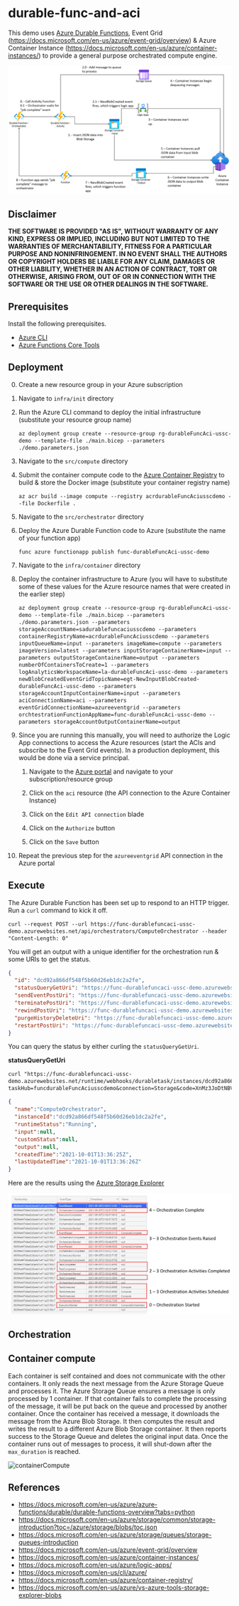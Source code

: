 # durable-func-and-aci

This demo uses [Azure Durable Functions](https://docs.microsoft.com/en-us/azure/azure-functions/durable/durable-functions-overview?tabs=python), Event Grid (https://docs.microsoft.com/en-us/azure/event-grid/overview) & Azure Container Instance (https://docs.microsoft.com/en-us/azure/container-instances/) to provide a general purpose orchestrated compute engine.

![architecture](.img/architecture.png)

## Disclaimer

**THE SOFTWARE IS PROVIDED "AS IS", WITHOUT WARRANTY OF ANY KIND, EXPRESS OR IMPLIED, INCLUDING BUT NOT LIMITED TO THE WARRANTIES OF MERCHANTABILITY, FITNESS FOR A PARTICULAR PURPOSE AND NONINFRINGEMENT. IN NO EVENT SHALL THE AUTHORS OR COPYRIGHT HOLDERS BE LIABLE FOR ANY CLAIM, DAMAGES OR OTHER LIABILITY, WHETHER IN AN ACTION OF CONTRACT, TORT OR OTHERWISE, ARISING FROM, OUT OF OR IN CONNECTION WITH THE SOFTWARE OR THE USE OR OTHER DEALINGS IN THE SOFTWARE.**

## Prerequisites

Install the following prerequisites.

- [Azure CLI](https://docs.microsoft.com/en-us/cli/azure/)
- [Azure Functions Core Tools](https://docs.microsoft.com/en-us/azure/azure-functions/functions-run-local?tabs=v3%2Clinux%2Ccsharp%2Cportal%2Cbash%2Ckeda)

## Deployment

0.  Create a new resource group in your Azure subscription

1.  Navigate to `infra/init` directory

1.  Run the Azure CLI command to deploy the initial infrastructure (substitute your resource group name)

    ```shell
    az deployment group create --resource-group rg-durableFuncAci-ussc-demo --template-file ./main.bicep --parameters ./demo.parameters.json
    ```

1.  Navigate to the `src/compute` directory

1.  Submit the container compute code to the [Azure Container Registry](https://docs.microsoft.com/en-us/azure/container-registry/) to build & store the Docker image (substitute your container registry name)

    ```shell
    az acr build --image compute --registry acrdurableFuncAciusscdemo --file Dockerfile .
    ```

1.  Navigate to the `src/orchestrator` directory

1.  Deploy the Azure Durable Function code to Azure (substitute the name of your function app)

    ```shell
    func azure functionapp publish func-durableFuncAci-ussc-demo
    ```

1.  Navigate to the `infra/container` directory

1.  Deploy the container infrastructure to Azure (you will have to substitute some of these values for the Azure resource names that were created in the earlier step)

    ```shell
    az deployment group create --resource-group rg-durableFuncAci-ussc-demo --template-file ./main.bicep --parameters ./demo.parameters.json --parameters storageAccountName=sadurablefuncaciusscdemo --parameters containerRegistryName=acrdurableFuncAciusscdemo --parameters inputQueueName=input --parameters imageName=compute --parameters imageVersion=latest --parameters inputStorageContainerName=input --parameters outputStorageContainerName=output --parameters numberOfContainersToCreate=1 --parameters logAnalyticsWorkspaceName=la-durableFuncAci-ussc-demo --parameters newBlobCreatedEventGridTopicName=egt-NewInputBlobCreated-durableFuncAci-ussc-demo --parameters storageAccountInputContainerName=input --parameters aciConnectionName=aci --parameters eventGridConnectionName=azureeventgrid --parameters orchtestrationFunctionAppName=func-durableFuncAci-ussc-demo --parameters storageAccountOutputContainerName=output
    ```

1.  Since you are running this manually, you will need to authorize the Logic App connections to access the Azure resources (start the ACIs and subscribe to the Event Grid events). In a production deployment, this would be done via a service principal.

    1.  Navigate to the [Azure portal](https://portal.azure.com) and navigate to your subscription/resource group

    1.  Click on the `aci` resource (the API connection to the Azure Container Instance)

    1.  Click on the `Edit API connection` blade

    1.  Click on the `Authorize` button

    1.  Click on the `Save` button

1.  Repeat the previous step for the `azureeventgrid` API connection in the Azure portal

## Execute

The Azure Durable Function has been set up to respond to an HTTP trigger. Run a `curl` command to kick it off.

```shell
curl --request POST --url https://func-durablefuncaci-ussc-demo.azurewebsites.net/api/orchestrators/ComputeOrchestrator --header "Content-Length: 0"
```

You will get an output with a unique identifier for the orchestration run & some URIs to get the status.

```json
{
  "id": "dcd92a866df548f5b60d26eb1dc2a2fe", 
  "statusQueryGetUri": "https://func-durablefuncaci-ussc-demo.azurewebsites.net/runtime/webhooks/durabletask/instances/dcd92a866df548f5b60d26eb1dc2a2fe?taskHub=funcdurableFuncAciusscdemo&connection=Storage&code=XnMz3JoDtNBVyULRVVfSUE9wBkIxKuUNUBQhETroV/5g5LLaQC3c4w==", 
  "sendEventPostUri": "https://func-durablefuncaci-ussc-demo.azurewebsites.net/runtime/webhooks/durabletask/instances/dcd92a866df548f5b60d26eb1dc2a2fe/raiseEvent/{eventName}?taskHub=funcdurableFuncAciusscdemo&connection=Storage&code=XnMz3JoDtNBVyULRVVfSUE9wBkIxKuUNUBQhETroV/5g5LLaQC3c4w==", 
  "terminatePostUri": "https://func-durablefuncaci-ussc-demo.azurewebsites.net/runtime/webhooks/durabletask/instances/dcd92a866df548f5b60d26eb1dc2a2fe/terminate?reason={text}&taskHub=funcdurableFuncAciusscdemo&connection=Storage&code=XnMz3JoDtNBVyULRVVfSUE9wBkIxKuUNUBQhETroV/5g5LLaQC3c4w==", 
  "rewindPostUri": "https://func-durablefuncaci-ussc-demo.azurewebsites.net/runtime/webhooks/durabletask/instances/dcd92a866df548f5b60d26eb1dc2a2fe/rewind?reason={text}&taskHub=funcdurableFuncAciusscdemo&connection=Storage&code=XnMz3JoDtNBVyULRVVfSUE9wBkIxKuUNUBQhETroV/5g5LLaQC3c4w==", 
  "purgeHistoryDeleteUri": "https://func-durablefuncaci-ussc-demo.azurewebsites.net/runtime/webhooks/durabletask/instances/dcd92a866df548f5b60d26eb1dc2a2fe?taskHub=funcdurableFuncAciusscdemo&connection=Storage&code=XnMz3JoDtNBVyULRVVfSUE9wBkIxKuUNUBQhETroV/5g5LLaQC3c4w==", 
  "restartPostUri": "https://func-durablefuncaci-ussc-demo.azurewebsites.net/runtime/webhooks/durabletask/instances/dcd92a866df548f5b60d26eb1dc2a2fe/restart?taskHub=funcdurableFuncAciusscdemo&connection=Storage&code=XnMz3JoDtNBVyULRVVfSUE9wBkIxKuUNUBQhETroV/5g5LLaQC3c4w=="
}
```

You can query the status by either curling the `statusQueryGetUri`.

**statusQueryGetUri**

```shell
curl "https://func-durablefuncaci-ussc-demo.azurewebsites.net/runtime/webhooks/durabletask/instances/dcd92a866df548f5b60d26eb1dc2a2fe?taskHub=funcdurableFuncAciusscdemo&connection=Storage&code=XnMz3JoDtNBVyULRVVfSUE9wBkIxKuUNUBQhETroV/5g5LLaQC3c4w=="
```

```json
{
  "name":"ComputeOrchestrator",
  "instanceId":"dcd92a866df548f5b60d26eb1dc2a2fe",
  "runtimeStatus":"Running",
  "input":null,
  "customStatus":null,
  "output":null,
  "createdTime":"2021-10-01T13:36:25Z",
  "lastUpdatedTime":"2021-10-01T13:36:26Z"
}
```

Here are the results using the [Azure Storage Explorer](https://docs.microsoft.com/en-us/azure/vs-azure-tools-storage-explorer-blobs)

![orchestrationEvents](.img/orchestrationEvents.png)

## Orchestration



## Container compute

Each container is self contained and does not communicate with the other containers. It only reads the next message from the Azure Storage Queue and processes it. The Azure Storage Queue ensures a message is only processed by 1 container. If that container fails to complete the processing of the message, it will be put back on the queue and processed by another container. Once the container has received a message, it downloads the message from the Azure Blob Storage. It then computes the result and writes the result to a different Azure Blob Storage container. It then reports success to the Storage Queue and deletes the original input data. Once the container runs out of messages to process, it will shut-down after the `max_duration` is reached.

![containerCompute](.img/containerCompute.png)

## References

- https://docs.microsoft.com/en-us/azure/azure-functions/durable/durable-functions-overview?tabs=python
- https://docs.microsoft.com/en-us/azure/storage/common/storage-introduction?toc=/azure/storage/blobs/toc.json
- https://docs.microsoft.com/en-us/azure/storage/queues/storage-queues-introduction
- https://docs.microsoft.com/en-us/azure/event-grid/overview
- https://docs.microsoft.com/en-us/azure/container-instances/
- https://docs.microsoft.com/en-us/azure/logic-apps/
- https://docs.microsoft.com/en-us/cli/azure/
- https://docs.microsoft.com/en-us/azure/container-registry/
- https://docs.microsoft.com/en-us/azure/vs-azure-tools-storage-explorer-blobs